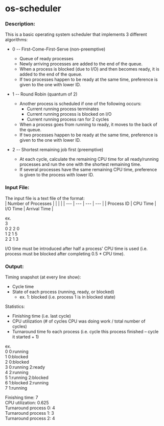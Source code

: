 # os-scheduler
### Description: 
This is a basic operating system scheduler that implements 3 different algorithms:  <br>
- 0 -- First-Come-First-Serve (non-preemptive)
  * Queue of ready processes
  * Newly arriving processes are added to the end of the queue.
  * When a process is blocked (due to I/O) and then becomes ready, it is added to the end of the queue.
  * If two processes happen to be ready at the same time, preference is given to the one with lower ID.

- 1 -- Round Robin (quantum of 2)
  * Another process is scheduled if one of the following occurs:
    * Current running process terminates
    * Current running process is blocked on I/O
    * Current running process ran for 2 cycles
  * When a process goes from running to ready, it moves to the back of the queue.
  * If two processes happen to be ready at the same time, preference is given to the one with lower ID.

- 2 -- Shortest remaining job first (preemptive)
  * At each cycle, calculate the remaining CPU time for all ready/running processes and run the one with the shortest remaining time.
  * If several processes have the same remaining CPU time, preference is given to the process with lower ID.


### Input File:<br>
The input file is a text file of the format: <br>
| Number of Processes | |  |  |
| --- | --- | --- | --- |
| Process ID | CPU Time | I/O Time | Arrival Time |


ex. <br>
3 <br>
0 2 2 0 <br>
1 2 1 5 <br>
2 2 1 3

I/O time must be introduced after half a process' CPU time is used (i.e. process must be blocked after completing 0.5 * CPU time).

### Output: <br>
Timing snapshot (at every line show):
- Cycle time
- State of each process (running, ready, or blocked) 
  * ex. 1: blocked  (i.e. process 1 is in blocked state)<br>

Statistics: <br>
- Finishing time (i.e. last cycle)
- CPU utilization (# of cycles CPU was doing work / total number of cycles)
- Turnaround time fo each process (i.e. cycle this process finished – cycle it started + 1)


ex. <br>
0 0:running<br>
1 0:blocked<br>
2 0:blocked<br>
3 0:running 2:ready<br>
4 2:running<br>
5 1:running 2:blocked <br>
6 1:blocked 2:running<br>
7 1:running<br>

Finishing time: 7<br>
CPU utilization: 0.625<br>
Turnaround process 0: 4<br>
Turnaround process 1: 3<br>
Turnaround process 2: 4
